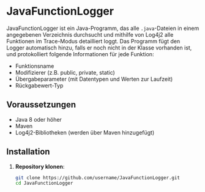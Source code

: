 # JavaFunctionLogger

JavaFunctionLogger ist ein Java-Programm, das alle `.java`-Dateien in einem angegebenen Verzeichnis durchsucht und mithilfe von Log4j2 alle Funktionen im Trace-Modus detailliert loggt. Das Programm fügt den Logger automatisch hinzu, falls er noch nicht in der Klasse vorhanden ist, und protokolliert folgende Informationen für jede Funktion:
- Funktionsname
- Modifizierer (z.B. public, private, static)
- Übergabeparameter (mit Datentypen und Werten zur Laufzeit)
- Rückgabewert-Typ

## Voraussetzungen

- Java 8 oder höher
- Maven
- Log4j2-Bibliotheken (werden über Maven hinzugefügt)

## Installation

1. **Repository klonen**:
   ```bash
   git clone https://github.com/username/JavaFunctionLogger.git
   cd JavaFunctionLogger
